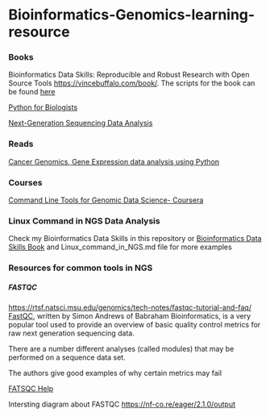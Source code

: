 # Bioinformatics-Genomics-learning-resource

### Books
Bioinformatics Data Skills: Reproducible and Robust Research with Open Source Tools https://vincebuffalo.com/book/. The scripts for the book can be found [here](https://github.com/vsbuffalo/bds-files/)

[Python for Biologists](https://pythonforbiologists.com/)

[Next-Generation Sequencing Data Analysis](https://www.amazon.com/dp/1482217880/ref=rdr_ext_tmb)

### Reads 

[Cancer Genomics, Gene Expression data analysis using Python](https://medium.com/adventures-in-healthcare-data/cancer-genomics-ii-exploring-biomarkers-of-liver-cancer-in-gene-expression-data-using-python-b719b519b406)

### Courses 

[Command Line Tools for Genomic Data Science- Coursera](https://www.coursera.org/learn/genomic-tools)

### Linux Command in NGS Data Analysis 

Check my Bioinformatics Data Skills  in this repository or [Bioinformatics Data Skills Book](https://vincebuffalo.com/book/) and Linux_command_in_NGS.md file for more examples



### Resources for common tools in NGS

##### FASTQC 

https://rtsf.natsci.msu.edu/genomics/tech-notes/fastqc-tutorial-and-faq/
[FastQC](https://www.bioinformatics.babraham.ac.uk/projects/fastqc/), written by Simon Andrews of Babraham Bioinformatics, is a very popular tool used to provide an overview of basic quality control metrics for raw next generation sequencing data. 


There are a number different analyses (called modules) that may be performed on a sequence data set. 

The authors give good examples of why certain metrics may fail

[FATSQC Help](https://www.bioinformatics.babraham.ac.uk/projects/fastqc/Help/3%20Analysis%20Modules/)


Intersting diagram about FASTQC 
https://nf-co.re/eager/2.1.0/output


